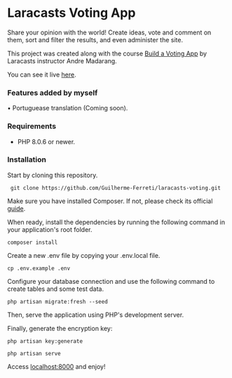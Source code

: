 # Laracasts Voting App
Share your opinion with the world! Create ideas, vote and comment on them, sort and filter the results, and even administer the site.

This project was created along with the course [Build a Voting App](https://laraecasts.com/series/build-a-voting-app) by Laracasts instructor Andre Madarang.

You can see it live [here](https://laracasts-voting.herokuapp.com/).

### Features added by myself
• Portuguease translation (Coming soon).

### Requirements

* PHP 8.0.6 or newer.

### Installation

Start by cloning this repository. 

``` git clone https://github.com/Guilherme-Ferreti/laracasts-voting.git```

Make sure you have installed Composer. If not, please check its official [guide](http://getcomposer.org/doc/00-intro.md#installation).

When ready, install the dependencies by running the following command in your application's root folder.

```composer install```

Create a new .env file by copying your .env.local file.

```cp .env.example .env```

Configure your database connection and use the following command to create tables and some test data.

```php artisan migrate:fresh --seed```

Then, serve the application using PHP's development server.

Finally, generate the encryption key:

```php artisan key:generate```

```php artisan serve```

Access [localhost:8000](http://localhost:8000) and enjoy!